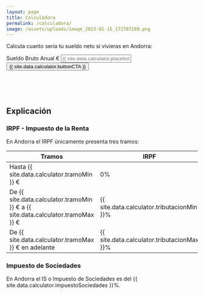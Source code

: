 ```yaml
---
layout: page
title: Calculadora
permalink: /calculadora/
image: /assets/uploads/image_2023-01-15_172707289.png
---
```

C﻿alcula cuanto sería tu sueldo neto si vivieras en Andorra:

<div style="display: flex; justify-content: center;">
	<div class="hero__subscribe" style="margin-bottom: 50px; min-width: 430px;">
		<form class="subscribe-form" action="javascript:void(0);">
			<label class="screen-reader-text" for="gross-salary">Sueldo Bruto Anual €</label>
			<input class="subscribe-email required email" id="gross-salary-input" type="text" name="gross-salary" placeholder="{{ site.data.calculator.placeholder }}" min="1" step="any" onkeyup="addCommas()">
			<button class="button button--primary button--small subscribe-button" onclick="calculate()">{{ site.data.calculator.buttonCTA }}</button>
		</form>
	</div>
</div>

<div class="result" style="display: none">
	<div>
		Si tuvieras un sueldo bruto anual de <span class="gross-salary"></span> en Andorra se traduciría en un sueldo neto de <span class="net-salary-yearly"></span> anuales ó <span class="net-salary-monthly"></span> mensuales.
	</div>
	<div style="margin-top: 50px">
		<table>
			<thead>
				<tr>
					<td> Sueldo Bruto </td>
					<td> Sueldo Neto Anual </td>
					<td> Sueldo Neto Mensual </td>
					<td> Impuesto Anuales </td>
				</tr>
			</thead>
			<tbody>
				<tr>
					<td class="gross-salary"></td>
					<td class="net-salary-yearly"></td>
					<td class="net-salary-monthly"></td>
					<td class="tax"></td>
				</tr>
			</tbody>
		</table>
	</div>

</div>

<div>
	<h2> Explicación </h2>
	<h3> IRPF - Impuesto de la Renta </h3>
	<div>
		En Andorra el IRPF únicamente presenta tres tramos:
	</div>
	<div>
		<table>
			<thead>
				<tr>
					<th>Tramos</th>
					<th>IRPF</th>
				</tr>	
			</thead>
			<tbody>
				<tr>
					<td>Hasta {{ site.data.calculator.tramoMin }} €</td>
					<td>0%</td>
				</tr>	
				<tr>
					<td>De {{ site.data.calculator.tramoMin }} € a {{ site.data.calculator.tramoMax }} €</td>
					<td>{{ site.data.calculator.tributacionMin }}%</td>
				</tr>	
				<tr>
					<td>De {{ site.data.calculator.tramoMax }} € en adelante</td>
					<td>{{ site.data.calculator.tributacionMax }}%</td>
				</tr>	
			</tbody>
		</table>
	</div>
	<h3> Impuesto de Sociedades </h3>
	<div>
		En Andorra el IS o Impuesto de Sociedades es del {{ site.data.calculator.impuestoSociedades }}%.
	</div>
</div>

<script>
	const tramoMin = parseInt("{{ site.data.calculator.tramoMin }}");
	const tramoMax = parseInt("{{ site.data.calculator.tramoMax }}");
	const tributacionMin = parseFloat(parseInt("{{ site.data.calculator.tributacionMin }}")) / 100;
	const tributacionMax = parseFloat(parseInt("{{ site.data.calculator.tributacionMax }}")) / 100;
</script>

<script src="/js/calculator.js"/>